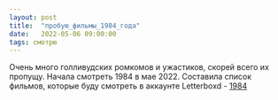 ```yaml
---
layout: post
title:  "пробую_фильмы_1984_года"
date:   2022-05-06 09:00:00
tags: смотрю
---
```


Очень много голливудских ромкомов и ужастиков, скорей всего их пропущу. Начала смотреть 1984 в мае 2022. Составила список фильмов, которые буду смотреть в аккаунте Letterboxd - [1984](https://letterboxd.com/vickysled/watchlist/year/1984)

